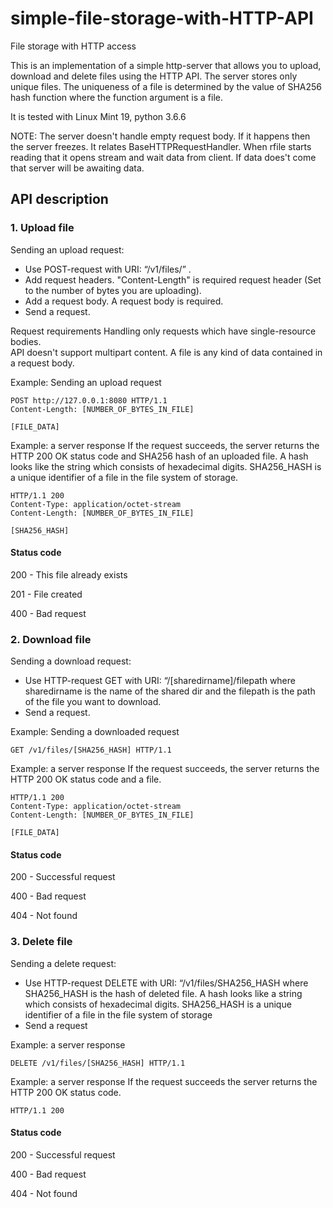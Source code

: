 simple-file-storage-with-HTTP-API
===============

File storage with HTTP access

This is an implementation of a simple http-server that allows you to upload, download and delete files using the HTTP API.
The server stores only unique files. The uniqueness of a file is determined by the value of SHA256 hash function where the function argument is a file.

It is tested with Linux Mint 19, python 3.6.6

NOTE: The server doesn't handle empty request body. If it happens then the server freezes.  It relates BaseHTTPRequestHandler. When rfile starts reading that it opens stream and wait data from client. If data does't come that server will be awaiting data.

API description
---

### 1. Upload file

Sending an upload request:
* Use POST-request with URI: “/v1/files/” .
* Add request headers. "Content-Length" is required request header (Set to the number of bytes you are uploading).
* Add	a request body. A request body is required.
* Send a request.

Request requirements
Handling only requests which have single-resource bodies. 	
API doesn't support multipart content.
A file is any kind of data contained in a request body.


Example: Sending an upload request

    POST http://127.0.0.1:8080 HTTP/1.1
    Content-Length: [NUMBER_OF_BYTES_IN_FILE]

    [FILE_DATA]


Example: a server response
If the request succeeds, the server returns the HTTP 200 OK status code and SHA256
hash of an uploaded file. A hash looks like the string which consists of hexadecimal digits. SHA256_HASH is a unique identifier of a file in the file system of storage.

    HTTP/1.1 200
    Content-Type: application/octet-stream
    Content-Length: [NUMBER_OF_BYTES_IN_FILE]

    [SHA256_HASH]


#### Status code

 200 - This file already exists
 
 201 - File created
 
 400 - Bad request


### 2. Download file

Sending a download request:
* Use HTTP-request GET with URI: “/[sharedirname]/filepath
where sharedirname is the name of the shared dir and the filepath is the path of the file you want to download. 
* Send a request.


Example: Sending a downloaded request

    GET /v1/files/[SHA256_HASH] HTTP/1.1


Example: a server response
If the request succeeds, the server returns the HTTP 200 OK status code and a file.

    HTTP/1.1 200
    Content-Type: application/octet-stream
    Content-Length: [NUMBER_OF_BYTES_IN_FILE]

    [FILE_DATA]


#### Status code

  200 - Successful request
  
  400 - Bad request
  
  404 - Not found


### 3. Delete file

Sending a delete request:
* Use HTTP-request DELETE with URI: “/v1/files/SHA256_HASH
where SHA256_HASH is the hash of deleted file. A hash looks like a string which consists of hexadecimal digits. SHA256_HASH is a unique identifier of a file in the file system of storage
* Send a request


Example: a server response

    DELETE /v1/files/[SHA256_HASH] HTTP/1.1


Example: a server response
If the request succeeds the server returns the HTTP 200 OK status code.

    HTTP/1.1 200


#### Status code

  200 - Successful request
  
  400 - Bad request
  
  404 - Not found
  


